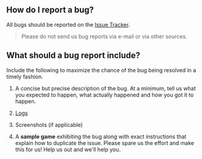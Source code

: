 ## How do I report a bug?

All bugs should be reported on the [Issue Tracker](https://community.stencyl.com/index.php?project=1).


> Please do not send us bug reports via e-mail or via other sources. 

 
## What should a bug report include?

Include the following to maximize the chance of the bug being resolved in a timely fashion.

1. A concise but precise description of the bug. At a minimum, tell us what you expected to happen, what actually happened and how you got it to happen.

2. [Logs](https://www.stencyl.com/help/viewArticle/135/)

3. Screenshots (if applicable)

4. A **sample game** exhibiting the bug along with exact instructions that explain how to duplicate the issue. Please spare us the effort and make this for us! Help us out and we'll help you.
